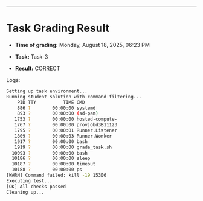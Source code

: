 
---
# Task Grading Result

- **Time of grading:** Monday, August 18, 2025, 06:23 PM

- **Task:** Task-3

- **Result:** CORRECT


Logs:
```bash
Setting up task environment...
Running student solution with command filtering...
    PID TTY          TIME CMD
    886 ?        00:00:00 systemd
    893 ?        00:00:00 (sd-pam)
   1753 ?        00:00:00 hosted-compute-
   1767 ?        00:00:00 provjobd3811123
   1795 ?        00:00:01 Runner.Listener
   1809 ?        00:00:03 Runner.Worker
   1917 ?        00:00:00 bash
   1919 ?        00:00:00 grade_task.sh
  10093 ?        00:00:00 bash
  10186 ?        00:00:00 sleep
  10187 ?        00:00:00 timeout
  10188 ?        00:00:00 ps
[WARN] Command failed: kill -19 15306
Executing test...
[OK] All checks passed
Cleaning up...
```
